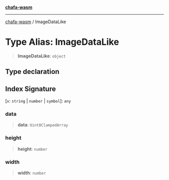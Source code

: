 [**chafa-wasm**](../README.md)

***

[chafa-wasm](../README.md) / ImageDataLike

# Type Alias: ImageDataLike

> **ImageDataLike**: `object`

## Type declaration

## Index Signature

 \[`x`: `string` \| `number` \| `symbol`\]: `any`

### data

> **data**: `Uint8ClampedArray`

### height

> **height**: `number`

### width

> **width**: `number`
